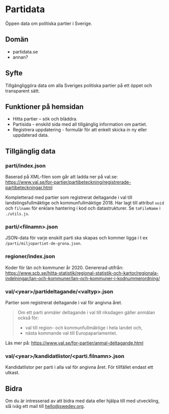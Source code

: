 # Partidata

Öppen data om politiska partier i Sverige.


## Domän

* partidata.se
* annan?


## Syfte

Tillgängliggöra data om alla Sveriges politiska partier på ett öppet och transparent sätt.


## Funktioner på hemsidan

* Hitta partier – sök och bläddra.
* Partisida - enskild sida med all tillgänglig information om partiet.
* Registrera uppdatering - formulär för att enkelt skicka in ny eller uppdaterad data.


## Tillgänglig data

### parti/index.json

Baserad på XML-filen som går att ladda ner på val.se:<br />https://www.val.se/for-partier/partibeteckning/registrerade-partibeteckningar.html

Kompletterad med partier som registrerat deltagande i val till landstingsfullmäktige och kommunfullmäktige 2018. Har lagt till attribut `uuid` och `filnamn` för enklare hantering i kod och datastrukturer. Se `toFileName` i `./utils.js`.

### parti/\<filnamn\>.json

JSON-data för varje enskilt parti ska skapas och kommer ligga i t ex `/parti/miljopartiet-de-grona.json`.

### regioner/index.json

Koder för län och kommuner år 2020. Genererad utifrån:<br/>https://www.scb.se/hitta-statistik/regional-statistik-och-kartor/regionala-indelningar/lan-och-kommuner/lan-och-kommuner-i-kodnummerordning/

### val/\<year\>/partideltagande/\<valtyp\>.json

Partier som registrerat deltagande i val för angivna året.

> Om ett parti anmäler deltagande i val till riksdagen gäller anmälan också för:
> * val till region- och kommunfullmäktige i hela landet och,
> * nästa kommande val till Europaparlamentet.

Läs mer på: https://www.val.se/for-partier/anmal-deltagande.html

### val/\<year\>/kandidatlistor/\<parti.filnamn\>.json

Kandidatlistor per parti i alla val för angivna året. För tillfället endast ett utkast.

## Bidra

Om du är intresserad av att bidra med data eller hjälpa till med utveckling, slå iväg ett mail till hello@swedev.org.
